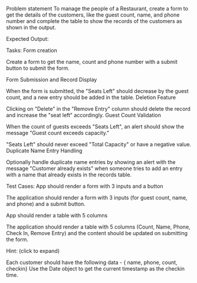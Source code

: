 Problem statement
To manage the people of a Restaurant, create a form to get the details of the customers, like the guest count, name, and phone number and complete the table to show the records of the customers as shown in the output.

Expected Output:

Tasks:
Form creation

Create a form to get the name, count and phone number with a submit button to submit the form.

Form Submission and Record Display

When the form is submitted, the "Seats Left" should decrease by the guest count, and a new entry should be added in the table.
Deletion Feature

Clicking on "Delete" in the "Remove Entry" column should delete the record and increase the "seat left" accordingly.
Guest Count Validation

When the count of guests exceeds "Seats Left", an alert should show the message "Guest count exceeds capacity."

"Seats Left" should never exceed "Total Capacity" or have a negative value.
Duplicate Name Entry Handling

Optionally handle duplicate name entries by showing an alert with the message "Customer already exists" when someone tries to add an entry with a name that already exists in the records table.

Test Cases:
App should render a form with 3 inputs and a button

The application should render a form with 3 inputs (for guest count, name, and phone) and a submit button.

App should render a table with 5 columns

The application should render a table with 5 columns (Count, Name, Phone, Check In, Remove Entry) and the content should be updated on submitting the form.

Hint: (click to expand)

Each customer should have the following data -
{ name, phone, count, checkin}
Use the Date object to get the current timestamp as the checkin time.
